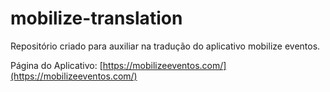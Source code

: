 # mobilize-translation
Repositório criado para auxiliar na tradução do aplicativo mobilize eventos.

Página do Aplicativo: [https://mobilizeeventos.com/](https://mobilizeeventos.com/)
